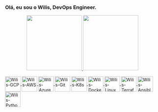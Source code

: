 ### Olá, eu sou o Wilis, DevOps Engineer.

<div align="center">
  <a href="https://github.com/wiliscavalcante">
  <img height="180em" src="https://github-readme-stats.vercel.app/api?username=wiliscavalcante&show_icons=true&theme=dark&include_all_commits=true&count_private=true"/>
  <img height="180em" src="https://github-readme-stats.vercel.app/api/top-langs/?username=wiliscavalcante&layout=compact&langs_count=7&theme=dark"/>
</div>
<div style="display: inline_block"><br>
  <img align="center" alt="Wilis-GCP" height="50" width="50" src="https://cdn.jsdelivr.net/gh/devicons/devicon/icons/googlecloud/googlecloud-original.svg">
  <img align="center" alt="Wilis-AWS" height="50" width="50" src="https://www.logo.wine/a/logo/Amazon_Web_Services/Amazon_Web_Services-Logo.wine.svg">
  <img align="center" alt="Wilis-Azure" height="50" width="50" src="https://code.benco.io/icon-collection/logos/azure-offical.svg">
  <img align="center" alt="Wilis-Git" height="50" width="50" src="https://code.benco.io/icon-collection/logos/git.svg">
  <img align="center" alt="Wilis-K8s" height="50" width="50" src="https://code.benco.io/icon-collection/logos/kubernetes.svg">
  <img align="center" alt="Wilis-Docker" height="50" width="50" src="https://code.benco.io/icon-collection/logos/docker-whale.svg">
  <img align="center" alt="Wilis-Linux" height="50" width="50" src="https://code.benco.io/icon-collection/logos/linux-tux-colour.svg">  
  <img align="center" alt="Wilis-Terraform" height="50" width="50" src="https://code.benco.io/icon-collection/logos/terraform.svg">
  <img align="center" alt="Wilis-Ansible" height="50" width="50" src="https://code.benco.io/icon-collection/logos/ansible.svg">
  <img align="center" alt="Wilis-Python" height="50" width="50" src="https://code.benco.io/icon-collection/logos/python-colour.svg">
</div>
